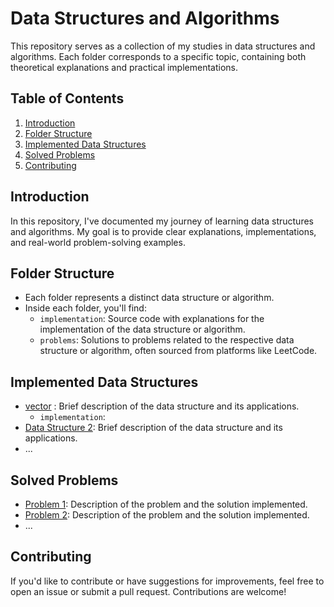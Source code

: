 # Data Structures and Algorithms

This repository serves as a collection of my studies in data structures and algorithms. Each folder corresponds to a specific topic, containing both theoretical explanations and practical implementations.

## Table of Contents

1. [Introduction](#introduction)
2. [Folder Structure](#folder-structure)
3. [Implemented Data Structures](#implemented-data-structures)
4. [Solved Problems](#solved-problems)
5. [Contributing](#contributing)

## Introduction

In this repository, I've documented my journey of learning data structures and algorithms. My goal is to provide clear explanations, implementations, and real-world problem-solving examples.

## Folder Structure

- Each folder represents a distinct data structure or algorithm.
- Inside each folder, you'll find:
  - `implementation`: Source code with explanations for the implementation of the data structure or algorithm.
  - `problems`: Solutions to problems related to the respective data structure or algorithm, often sourced from platforms like LeetCode.

## Implemented Data Structures

- [vector](https://github.com/Muhamed4/Data_Structure-Algorithms/blob/master/Array/Implement_Vector_From_Scratch/include/Vector.hpp) : Brief description of the data structure and its applications.
    - `implementation`:
- [Data Structure 2](link/to/folder): Brief description of the data structure and its applications.
- ...

## Solved Problems

- [Problem 1](link/to/problem): Description of the problem and the solution implemented.
- [Problem 2](link/to/problem): Description of the problem and the solution implemented.
- ...

## Contributing

If you'd like to contribute or have suggestions for improvements, feel free to open an issue or submit a pull request. Contributions are welcome!

